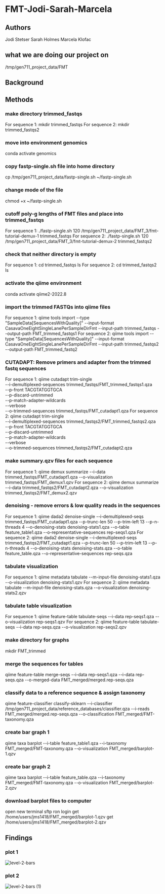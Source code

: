 # FMT-Jodi-Sarah-Marcela

## Authors
Jodi Stetser
Sarah Holmes
Marcela Klofac

## what we are doing our project on
/tmp/gen711_project_data/FMT

## Background

## Methods
### make directory trimmed_fastqs
For sequence 1:
mkdir trimmed_fastqs
For sequence 2:
mkdir trimmed_fastqs2
### move into environment genomics
conda activate genomics
### copy fastp-single.sh file into home directory
cp /tmp/gen711_project_data/fastp-single.sh ~/fastp-single.sh
### change mode of the file 
chmod +x ~/fastp-single.sh
### cutoff poly-g lengths of FMT files and place into trimmed_fastqs
For sequence 1:
./fastp-single.sh 120 /tmp/gen711_project_data/FMT_3/fmt-tutorial-demux-1 trimmed_fastqs
For sequence 2:
./fastp-single.sh 120 /tmp/gen711_project_data/FMT_3/fmt-tutorial-demux-2 trimmed_fastqs2
### check that neither directory is empty
For sequence 1:
cd trimmed_fastqs
ls
For sequence 2:
cd trimmed_fastqs2
ls
### activate the qiime environment
conda activate qiime2-2022.8
### import the trimmed FASTQs into qiime files
For sequence 1:
qiime tools import --type "SampleData[SequencesWithQuality]" --input-format CasavaOneEightSingleLanePerSampleDirFmt --input-path trimmed_fastqs --output-path FMT_trimmed_fastqs1
For sequence 2:
qiime tools import --type "SampleData[SequencesWithQuality]" --input-format CasavaOneEightSingleLanePerSampleDirFmt --input-path trimmed_fastqs2 --output-path FMT_trimmed_fastq2
### CUTADAPT: Remove primers and adapter from the trimmed fastq sequences
For sequence 1:
qiime cutadapt trim-single \
--i-demultiplexed-sequences trimmed_fastqs/FMT_trimmed_fastqs1.qza \
--p-front TACGTATGGTGCA \
--p-discard-untrimmed \
--p-match-adapter-wildcards \
--verbose \
--o-trimmed-sequences trimmed_fastqs/FMT_cutadapt1.qza
For sequence 2:
qiime cutadapt trim-single \
--i-demultiplexed-sequences trimmed_fastqs2/FMT_trimmed_fastqs2.qza \
--p-front TACGTATGGTGCA \
--p-discard-untrimmed \
--p-match-adapter-wildcards \
--verbose \
--o-trimmed-sequences trimmed_fastqs2/FMT_cutadapt2.qza
### make summary.qzv files for each sequence
For sequence 1:
qiime demux summarize --i-data trimmed_fastqs/FMT_cutadapt1.qza --o-visualization trimmed_fastqs/FMT_demux1.qzv
For sequence 2:
qiime demux summarize --i-data trimmed_fastqs2/FMT_cutadapt2.qza --o-visualization trimmed_fastqs2/FMT_demux2.qzv
### denoising - remove errors & low quality reads in the sequences
For sequence 1:
qiime dada2 denoise-single --i-demultiplexed-seqs trimmed_fastqs/FMT_cutadapt1.qza --p-trunc-len 50 --p-trim-left 13 --p-n-threads 4 --o-denoising-stats denoising-stats1.qza --o-table feature_table1.qza --o-representative-sequences rep-seqs1.qza
For sequence 2:
qiime dada2 denoise-single --i-demultiplexed-seqs trimmed_fastqs2/FMT_cutadapt1.qza --p-trunc-len 50 --p-trim-left 13 --p-n-threads 4 --o-denoising-stats denoising-stats.qza --o-table feature_table.qza --o-representative-sequences rep-seqs.qza
### tabulate visualization
For sequence 1:
qiime metadata tabulate --m-input-file denoising-stats1.qza --o-visualization denoising-stats1.qzv
For sequence 2:
qiime metadata tabulate --m-input-file denoising-stats.qza --o-visualization denoising-stats2.qzv
### tabulate table visualization
For sequence 1:
qiime feature-table tabulate-seqs --i-data rep-seqs1.qza --o-visualization rep-seqs1.qzv
For sequence 2:
qiime feature-table tabulate-seqs --i-data rep-seqs.qza --o-visualization rep-seqs2.qzv
### make directory for graphs
mkdir FMT_trimmed
### merge the sequences for tables 
qiime feature-table merge-seqs --i-data rep-seqs1.qza --i-data rep-seqs.qza --o-merged-data FMT_merged/merged.rep-seqs.qza
### classify data to a reference sequence & assign taxonomy
qiime feature-classifier classify-sklearn --i-classifier /tmp/gen711_project_data/reference_databases/classifier.qza --i-reads FMT_merged/merged.rep-seqs.qza --o-classification FMT_merged/FMT-taxonomy.qza
### create bar graph 1
qiime taxa barplot --i-table feature_table1.qza --i-taxonomy FMT_merged/FMT-taxonomy.qza --o-visualization FMT_merged/barplot-1.qzv
### create bar graph 2
qiime taxa barplot --i-table feature_table.qza --i-taxonomy FMT_merged/FMT-taxonomy.qza --o-visualization FMT_merged/barplot-2.qzv
### download barplot files to computer
open new terminal
sftp ron login
get /home/users/jms1418/FMT_merged/barplot-1.qzv
get /home/users/jms1418/FMT_merged/barplot-2.qzv

## Findings
### plot 1
![level-2-bars](https://user-images.githubusercontent.com/130576738/235961767-09ddaa46-097f-4ecb-8c6c-b515664d36ef.svg)
### plot 2
![level-2-bars (1)](https://user-images.githubusercontent.com/130576738/235961798-3c69334c-9614-40b1-aeff-7525d826f4de.svg)


